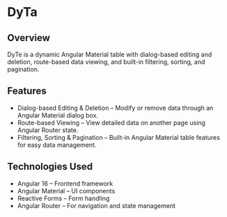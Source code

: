 # DyTa

## Overview
DyTe is a dynamic Angular Material table with dialog-based editing and deletion, route-based data viewing, and built-in filtering, sorting, and pagination.

## Features
- Dialog-based Editing & Deletion – Modify or remove data through an Angular Material dialog box.
- Route-based Viewing – View detailed data on another page using Angular Router state.
- Filtering, Sorting & Pagination – Built-in Angular Material table features for easy data management.

## Technologies Used
- Angular 16 – Frontend framework
- Angular Material – UI components
- Reactive Forms – Form handling
- Angular Router – For navigation and state management
